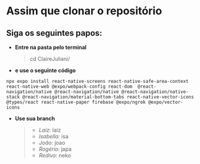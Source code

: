 # Assim que clonar o repositório
## Siga os seguintes papos:
* **Entre na pasta pelo terminal**
  > cd ClaireJuliani/
* **e use o seguinte código**
```
npx expo install react-native-screens react-native-safe-area-context react-native-web @expo/webpack-config react-dom  @react-navigation/native @react-navigation/native @react-navigation/native-stack @react-navigation/material-bottom-tabs react-native-vector-icons @types/react react-native-paper firebase @expo/ngrok @expo/vector-icons
```
* **Use sua branch**
  > * *Laiz:* laiz
  > * *Isabella:* isa
  > * *João:* joao
  > * *Rogério:* japa
  > * *Redivo:* neko
